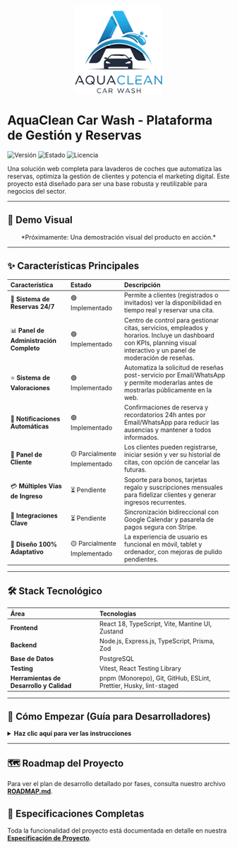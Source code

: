 <!-- File: /README.md - v1.4 (ACTUALIZADO CON ÚLTIMOS AVANCES) -->
<div align="center">
  <img src="./docs/assets/logo.png" alt="AquaClean Car Wash Logo" width="200"/>
</div>

# AquaClean Car Wash - Plataforma de Gestión y Reservas

![Versión](https://img.shields.io/badge/version-1.1.0-blue)
![Estado](https://img.shields.io/badge/status-en--desarrollo-green)
![Licencia](https://img.shields.io/badge/licencia-privada-red)

Una solución web completa para lavaderos de coches que automatiza las reservas, optimiza la gestión de clientes y potencia el marketing digital. Este proyecto está diseñado para ser una base robusta y reutilizable para negocios del sector.

---

## 🎥 Demo Visual

<!-- TODO: Añadir un GIF animado mostrando el flujo de reserva del cliente y el panel de administración -->
<div align="center">
  *Próximamente: Una demostración visual del producto en acción.*
</div>

---

## ✨ Características Principales

| Característica                          | Estado                       | Descripción                                                                                                                                                              |
| :-------------------------------------- | :--------------------------- | :----------------------------------------------------------------------------------------------------------------------------------------------------------------------- |
| 📅 **Sistema de Reservas 24/7**         | 🟢 Implementado              | Permite a clientes (registrados o invitados) ver la disponibilidad en tiempo real y reservar una cita.                                                                   |
| 📊 **Panel de Administración Completo** | 🟢 Implementado              | Centro de control para gestionar citas, servicios, empleados y horarios. Incluye un dashboard con KPIs, planning visual interactivo y un panel de moderación de reseñas. |
| ⭐ **Sistema de Valoraciones**          | 🟢 Implementado              | Automatiza la solicitud de reseñas post-servicio por Email/WhatsApp y permite moderarlas antes de mostrarlas públicamente en la web.                                     |
| 🔔 **Notificaciones Automáticas**       | 🟢 Implementado              | Confirmaciones de reserva y recordatorios 24h antes por Email/WhatsApp para reducir las ausencias y mantener a todos informados.                                         |
| 👤 **Panel de Cliente**                 | 🟡 Parcialmente Implementado | Los clientes pueden registrarse, iniciar sesión y ver su historial de citas, con opción de cancelar las futuras.                                                         |
| 💳 **Múltiples Vías de Ingreso**        | ⏳ Pendiente                 | Soporte para bonos, tarjetas regalo y suscripciones mensuales para fidelizar clientes y generar ingresos recurrentes.                                                    |
| 🔗 **Integraciones Clave**              | ⏳ Pendiente                 | Sincronización bidireccional con Google Calendar y pasarela de pagos segura con Stripe.                                                                                  |
| 📱 **Diseño 100% Adaptativo**           | 🟡 Parcialmente Implementado | La experiencia de usuario es funcional en móvil, tablet y ordenador, con mejoras de pulido pendientes.                                                                   |

---

## 🛠️ Stack Tecnológico

| Área                                     | Tecnologías                                                        |
| :--------------------------------------- | :----------------------------------------------------------------- |
| **Frontend**                             | React 18, TypeScript, Vite, Mantine UI, Zustand                    |
| **Backend**                              | Node.js, Express.js, TypeScript, Prisma, Zod                       |
| **Base de Datos**                        | PostgreSQL                                                         |
| **Testing**                              | Vitest, React Testing Library                                      |
| **Herramientas de Desarrollo y Calidad** | pnpm (Monorepo), Git, GitHub, ESLint, Prettier, Husky, lint-staged |

---

## 🚀 Cómo Empezar (Guía para Desarrolladores)

<details>
<summary><strong>Haz clic aquí para ver las instrucciones</strong></summary>

### Requisitos Previos

- Node.js (v20+), pnpm (v9+), Git, una instancia de PostgreSQL.

### Pasos

1. Clonar: `git clone https://github.com/R3v180/AquaCleanCarWash.git`
2. Instalar: `pnpm install`
3. Configurar: Copia `apps/server/.env.example` a `.env` y rellena las variables.
4. Migrar: `pnpm --filter server run migrate:dev`
5. Poblar: `pnpm --filter server run prisma:seed`
6. Iniciar: `pnpm dev`

</details>

---

## 🗺️ Roadmap del Proyecto

Para ver el plan de desarrollo detallado por fases, consulta nuestro archivo [**ROADMAP.md**](./ROADMAP.md).

## 📄 Especificaciones Completas

Toda la funcionalidad del proyecto está documentada en detalle en nuestra [**Especificación de Proyecto**](./docs/PROJECT_SPECIFICATION.md).
